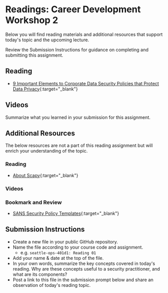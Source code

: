 # Readings: Career Development Workshop 2

Below you will find reading materials and additional resources that support today's topic and the upcoming lecture.

Review the Submission Instructions for guidance on completing and submitting this assignment.

## Reading

- [9 Important Elements to Corporate Data Security Policies that Protect Data Privacy](https://www.securitymagazine.com/articles/87113-important-elements-to-corporate-data-security-policies-that-protect-data-privacy){:target="_blank"}

## Videos

Summarize what you learned in your submission for this assignment.

## Additional Resources

The below resources are not a part of this reading assignment but will enrich your understanding of the topic.

### Reading

- [About Scapy](https://scapy.readthedocs.io/en/latest/introduction.html#){:target="_blank"}

### Videos

### Bookmark and Review

- [SANS Security Policy Templates](https://www.sans.org/information-security-policy/){:target="_blank"}

## Submission Instructions

- Create a new file in your public GitHub repository.
- Name the file according to your course code and assignment.
  - e.g. `seattle-ops-401d1: Reading 01`
- Add your name & date at the top of the file.
- In your own words, summarize the key concepts covered in today's reading. Why are these concepts useful to a security practitioner, and what are its components?
- Post a link to this file in the submission prompt below and share an observation of today's reading topic.
